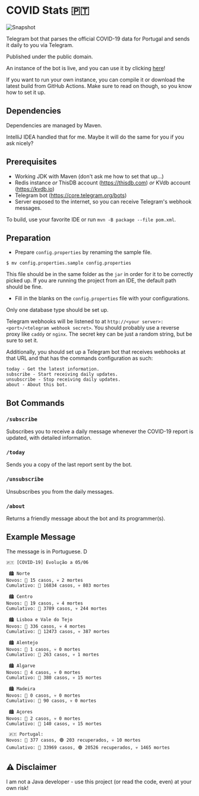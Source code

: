 # COVID Stats 🇵🇹

![Snapshot](https://github.com/edualm/covid-stats-pt/workflows/Snapshot/badge.svg)

Telegram bot that parses the official COVID-19 data for Portugal and sends it daily to you via Telegram.

Published under the public domain.

An instance of the bot is live, and you can use it by clicking [here](https://t.me/Covid19PortugalStatsBot)!

If you want to run your own instance, you can compile it or download the latest build from GitHub Actions.
Make sure to read on though, so you know how to set it up.

## Dependencies

Dependencies are managed by Maven.

IntelliJ IDEA handled that for me. Maybe it will do the same for you if you ask nicely?

## Prerequisites

 - Working JDK with Maven (don't ask me how to set that up...)
 - Redis instance _or_ ThisDB account (https://thisdb.com) _or_ KVdb account (https://kvdb.io)
 - Telegram bot (https://core.telegram.org/bots)
 - Server exposed to the internet, so you can receive Telegram's webhook messages.

To build, use your favorite IDE or run `mvn -B package --file pom.xml`.

## Preparation

 - Prepare `config.properties` by renaming the sample file.
 
```
$ mv config.properties.sample config.properties
```

This file should be in the same folder as the `jar` in order for it to be correctly picked up. 
If you are running the project from an IDE, the default path should be fine.

- Fill in the blanks on the `config.properties` file with your configurations.

Only one database type should be set up.

Telegram webhooks will be listened to at `http://<your server>:<port>/<telegram webhook secret>`. 
You should probably use a reverse proxy like `caddy` or `nginx`. 
The secret key can be just a random string, but be sure to set it.

Additionally, you should set up a Telegram bot that receives webhooks at that URL and that has the commands configuration
as such:

```
today - Get the latest information.
subscribe - Start receiving daily updates.
unsubscribe - Stop receiving daily updates.
about - About this bot.
```

## Bot Commands

### `/subscribe`

Subscribes you to receive a daily message whenever the COVID-19 report is updated, with detailed information.

### `/today`

Sends you a copy of the last report sent by the bot.

### `/unsubscribe`

Unsubscribes you from the daily messages.

### `/about`

Returns a friendly message about the bot and its programmer(s).

## Example Message

The message is in Portuguese. <img src="https://i.pinimg.com/564x/a1/96/16/a1961629de94ef8fe2cee1c50015ee5e.jpg" alt="Deal with it." width="14px">

```
🇵🇹 [COVID-19] Evolução a 05/06

 🏙️ Norte
Novos: 🦠 15 casos, 💀 2 mortes
Cumulativo: 🦠 16834 casos, 💀 803 mortes

 🏙️ Centro
Novos: 🦠 19 casos, 💀 4 mortes
Cumulativo: 🦠 3789 casos, 💀 244 mortes

 🏙️ Lisboa e Vale do Tejo
Novos: 🦠 336 casos, 💀 4 mortes
Cumulativo: 🦠 12473 casos, 💀 387 mortes

 🏙️ Alentejo
Novos: 🦠 1 casos, 💀 0 mortes
Cumulativo: 🦠 263 casos, 💀 1 mortes

 🏙️ Algarve
Novos: 🦠 4 casos, 💀 0 mortes
Cumulativo: 🦠 380 casos, 💀 15 mortes

 🏙️ Madeira
Novos: 🦠 0 casos, 💀 0 mortes
Cumulativo: 🦠 90 casos, 💀 0 mortes

 🏙️ Açores
Novos: 🦠 2 casos, 💀 0 mortes
Cumulativo: 🦠 140 casos, 💀 15 mortes

 🇵🇹 Portugal:
Novos: 🦠 377 casos, 🟢 203 recuperados, 💀 10 mortes
Cumulativo: 🦠 33969 casos, 🟢 20526 recuperados, 💀 1465 mortes
```

## ⚠️ Disclaimer

I am not a Java developer - use this project (or read the code, even) at your own risk!
